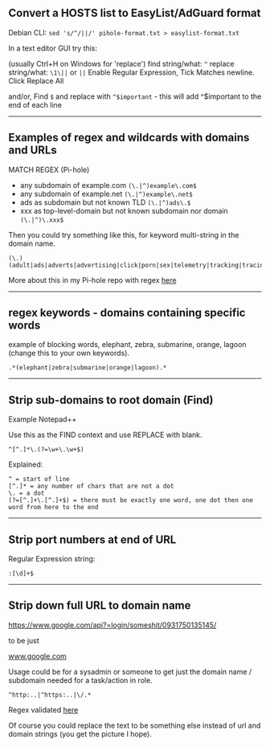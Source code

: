 
## Convert a HOSTS list to EasyList/AdGuard format

Debian CLI: ```sed 's/^/||/' pihole-format.txt > easylist-format.txt```

In a text editor GUI try this:

(usually Ctrl+H on Windows for 'replace')
find string/what: ```^```
replace string/what: ```\1\||``` or ```||```
Enable Regular Expression, Tick Matches newline. Click Replace All

and/or, Find ```$``` and replace with ```^$important``` - this will add ^$important to the end of each line

----

## Examples of regex and wildcards with domains and URLs

MATCH REGEX (Pi-hole)

* any subdomain of example.com ```(\.|^)example\.com$```
* any subdomain of example.net  ```(\.|^)example\.net$```
* ads as subdomain but not known TLD ```(\.|^)ads\.$```
* xxx as top-level-domain but not known subdomain nor domain ```(\.|^)\.xxx$```

Then you could try something like this, for keyword multi-string in the domain name.

```
(\.)(adult|ads|adverts|advertising|click|porn|sex|telemetry|tracking|tracing)$
```

More about this in my Pi-hole repo with regex [here](https://github.com/SystemJargon/pi-hole/regex)

----

## regex keywords - domains containing specific words

example of blocking words, elephant, zebra, submarine, orange, lagoon (change this to your own keywords).

```.*(elephant|zebra|submarine|orange|lagoon).*	```

----

## Strip sub-domains to root domain (Find)

Example Notepad++

Use this as the FIND context and use REPLACE with blank.

```
^[^.]*\.(?=\w+\.\w+$)
```

Explained:

    ^ = start of line
    [^.]* = any number of chars that are not a dot
    \. = a dot
    (?=[^.]+\.[^.]+$) = there must be exactly one word, one dot then one word from here to the end



----


## Strip port numbers at end of URL

Regular Expression string:

```
:[\d]+$
```

----

## Strip down full URL to domain name

https://www.google.com/api?=login/someshit/0931750135145/

to be just

www.google.com

Usage could be for a sysadmin or someone to get just the domain name / subdomain needed for a task/action in role.

```
^http:..|^https:..|\/.*
```

Regex validated [here](https://regex101.com/r/7NVd2e/4)

Of course you could replace the text to be something else instead of url and domain strings (you get the picture I hope).


